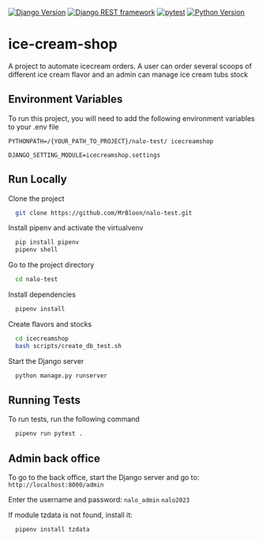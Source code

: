 [![Django Version](https://img.shields.io/badge/django-4.2-green.svg)](https://docs.djangoproject.com/en/3.2/)
[![Django REST framework](https://img.shields.io/badge/django--rest--framework-3.14-green.svg)](https://www.django-rest-framework.org/)
[![pytest](https://img.shields.io/badge/pytest-7.3.1-green.svg)](https://docs.pytest.org/en/stable/)
[![Python Version](https://img.shields.io/badge/python-3.9.7-blue.svg)](https://www.python.org/downloads/release/python-390/)


# ice-cream-shop

A project to automate icecream orders. A user can order several scoops of different ice cream flavor and an admin can manage ice cream tubs stock

## Environment Variables

To run this project, you will need to add the following environment variables to your .env file

`PYTHONPATH=/{YOUR_PATH_TO_PROJECT}/nalo-test/
icecreamshop`

`DJANGO_SETTING_MODULE=icecreamshop.settings`



## Run Locally

Clone the project

```bash
  git clone https://github.com/MrBloon/nalo-test.git
```

Install pipenv and activate the virtualvenv

```bash
  pip install pipenv
  pipenv shell
```

Go to the project directory

```bash
  cd nalo-test
```

Install dependencies

```bash
  pipenv install
```

Create flavors and stocks

```bash
  cd icecreamshop
  bash scripts/create_db_test.sh
```


Start the Django server

```bash
  python manage.py runserver
```

## Running Tests

To run tests, run the following command

```bash
  pipenv run pytest .
```

## Admin back office

To go to the back office, start the Django server and go to:
`http://localhost:8000/admin`

Enter the username and password:
`nalo_admin`
`nalo2023`

If module tzdata is not found, install it:
```bash
  pipenv install tzdata
```
